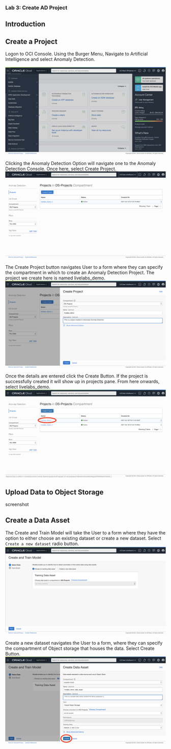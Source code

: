 ### Lab 3: Create AD Project

## Introduction
## Create a Project
Logon to OCI Console. Using the Burger Menu, Navigate to Artificial Intelligence and select Anomaly Detection.

![](../images/1_navigate_to_ad_menu.png " ")

Clicking the Anomaly Detection Option will navigate one to the Anomaly Detection Console. Once here, select Create Project.
![](../images/2_create_project.png " ")

The Create Project button navigates User to a form where they can specify the compartment in which to create an Anomaly Detection Project. The project we create here is named livelabs_demo.
![](../images/3_project_created.png " ")

Once the details are entered click the Create Button. If the project is successfully created it will show up in projects pane. From here onwards, select livelabs_demo.
![](../images/4_project_pane.png " ")

## Upload Data to Object Storage
screenshot

## Create a Data Asset
The Create and Train Model will take the User to a form where they have the option to either choose an existing dataset or create a new dataset. Select `Create a new dataset` radio button.
![](../images/6_specify_ocs.png " ")

Create a new dataset navigates the User to a form, where they can specify the compartment of Object storage that houses the data. Select Create Button.
![](../images/7_create_data_asset_form.png " ")
